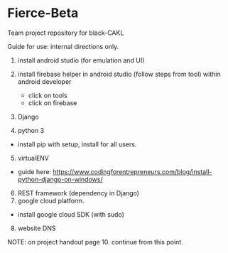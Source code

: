 # Fierce-Beta
Team project repository for black-CAKL


Guide for use: internal directions only.


1. install android studio (for emulation and UI)
2. install firebase helper in android studio (follow steps from tool)
	within android developer
	- click on tools
	- click on firebase
  
3. Django
4. python 3 
  - install pip with setup, install for all users.
5. virtualENV
  - guide here: https://www.codingforentrepreneurs.com/blog/install-python-django-on-windows/
6. REST framework (dependency in Django)
7. google cloud platform.
  - install google cloud SDK (with sudo)
8. website DNS




NOTE: on project handout page 10.  continue from this point.
